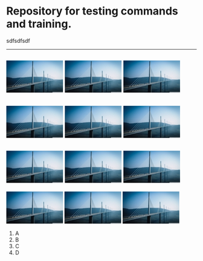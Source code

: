 # Repository for testing commands and training.

sdfsdfsdf

---
[![Foo](https://github.com/ermondel/tsttmp/blob/master/ims/big1_m.jpg)](https://github.com/ermondel/tsttmp/blob/master/ims/big1.jpg)
[![Foo](https://github.com/ermondel/tsttmp/blob/master/ims/big1_m.jpg)](https://github.com/ermondel/tsttmp/blob/master/ims/big1.jpg)
[![Foo](https://github.com/ermondel/tsttmp/blob/master/ims/big1_m.jpg)](https://github.com/ermondel/tsttmp/blob/master/ims/big1.jpg)
---
[![Foo](https://github.com/ermondel/tsttmp/blob/master/ims/big1_m.jpg)](https://github.com/ermondel/tsttmp/blob/master/ims/big1.jpg)
[![Foo](https://github.com/ermondel/tsttmp/blob/master/ims/big1_m.jpg)](https://github.com/ermondel/tsttmp/blob/master/ims/big1.jpg)
[![Foo](https://github.com/ermondel/tsttmp/blob/master/ims/big1_m.jpg)](https://github.com/ermondel/tsttmp/blob/master/ims/big1.jpg)
---
[![Foo](https://github.com/ermondel/tsttmp/blob/master/ims/big1_m.jpg)](https://github.com/ermondel/tsttmp/blob/master/ims/big1.jpg)
[![Foo](https://github.com/ermondel/tsttmp/blob/master/ims/big1_m.jpg)](https://github.com/ermondel/tsttmp/blob/master/ims/big1.jpg)
[![Foo](https://github.com/ermondel/tsttmp/blob/master/ims/big1_m.jpg)](https://github.com/ermondel/tsttmp/blob/master/ims/big1.jpg)
---
[![Foo](https://github.com/ermondel/tsttmp/blob/master/ims/big1_m.jpg)](https://github.com/ermondel/tsttmp/blob/master/ims/big1.jpg)
[![Foo](https://github.com/ermondel/tsttmp/blob/master/ims/big1_m.jpg)](https://github.com/ermondel/tsttmp/blob/master/ims/big1.jpg)
[![Foo](https://github.com/ermondel/tsttmp/blob/master/ims/big1_m.jpg)](https://github.com/ermondel/tsttmp/blob/master/ims/big1.jpg)

1. A
2. B
3. C
4. D